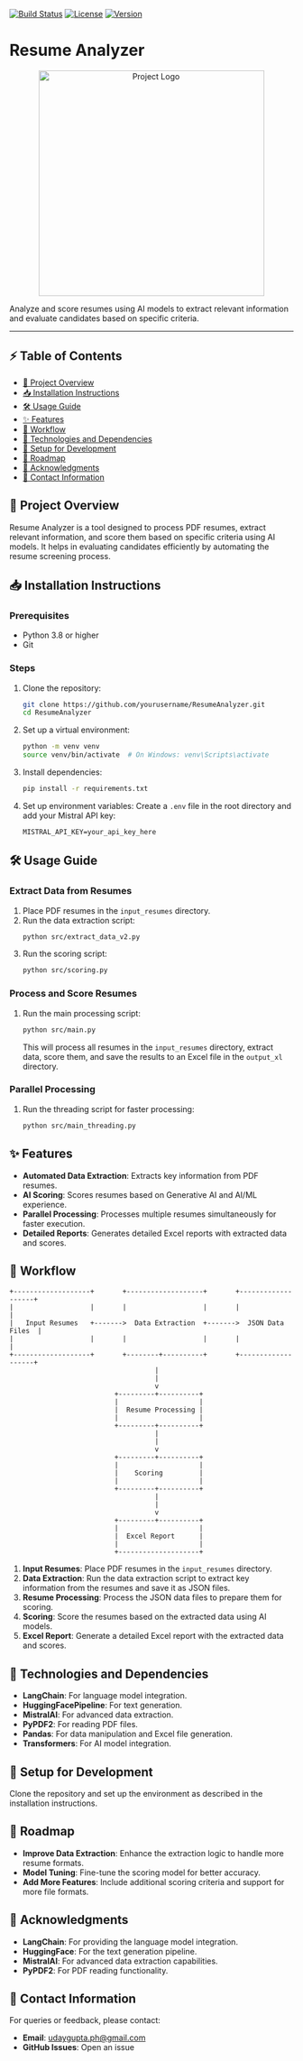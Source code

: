 [![Build Status](https://img.shields.io/badge/build-passing-brightgreen)](https://github.com/yourusername/ResumeAnalyzer/actions)
[![License](https://img.shields.io/badge/license-MIT-blue)](LICENSE)
[![Version](https://img.shields.io/badge/version-1.0.0-blue)](https://github.com/yourusername/ResumeAnalyzer/releases)

# Resume Analyzer

<p align="center">
   <img src="https://github.com/user-attachments/assets/f362b9a9-d322-4a91-8bb6-58fb44c2e210" alt="Project Logo" width="400px">
</p>

Analyze and score resumes using AI models to extract relevant information and evaluate candidates based on specific criteria.

---


## ⚡ Table of Contents
- [🌟 Project Overview](#-project-overview)
- [📥 Installation Instructions](#-installation-instructions)
- [🛠️ Usage Guide](#️-usage-guide)
- [✨ Features](#-features)
- [📐 Workflow](#-workflow)
- [🛑 Technologies and Dependencies](#-technologies-and-dependencies)
- [🔧 Setup for Development](#-setup-for-development)
- [🚀 Roadmap](#-roadmap)
- [🙏 Acknowledgments](#-acknowledgments)
- [📧 Contact Information](#-contact-information)

## 🌟 Project Overview

Resume Analyzer is a tool designed to process PDF resumes, extract relevant information, and score them based on specific criteria using AI models. It helps in evaluating candidates efficiently by automating the resume screening process.

## 📥 Installation Instructions

### Prerequisites
- Python 3.8 or higher
- Git

### Steps

1. Clone the repository:
   ```bash
   git clone https://github.com/yourusername/ResumeAnalyzer.git
   cd ResumeAnalyzer
   ```

2. Set up a virtual environment:
   ```bash
   python -m venv venv
   source venv/bin/activate  # On Windows: venv\Scripts\activate
   ```

3. Install dependencies:
   ```bash
   pip install -r requirements.txt
   ```

4. Set up environment variables:
   Create a `.env` file in the root directory and add your Mistral API key:
   ```
   MISTRAL_API_KEY=your_api_key_here
   ```

## 🛠️ Usage Guide

### Extract Data from Resumes
1. Place PDF resumes in the `input_resumes` directory.
2. Run the data extraction script:
   ```bash
   python src/extract_data_v2.py
   ```
3. Run the scoring script:
    ```bash
    python src/scoring.py
    ```

### Process and Score Resumes
1. Run the main processing script:
   ```bash
   python src/main.py
   ```
   This will process all resumes in the `input_resumes` directory, extract data, score them, and save the results to an Excel file in the `output_xl` directory.

### Parallel Processing
1. Run the threading script for faster processing:
   ```bash
   python src/main_threading.py
   ```

## ✨ Features

- **Automated Data Extraction**: Extracts key information from PDF resumes.
- **AI Scoring**: Scores resumes based on Generative AI and AI/ML experience.
- **Parallel Processing**: Processes multiple resumes simultaneously for faster execution.
- **Detailed Reports**: Generates detailed Excel reports with extracted data and scores.


## 📐 Workflow

```plaintext
+-------------------+       +-------------------+       +-------------------+
|                   |       |                   |       |                   |
|   Input Resumes   +------->  Data Extraction  +------->  JSON Data Files  |
|                   |       |                   |       |                   |
+-------------------+       +--------+----------+       +-------------------+
                                    |
                                    |
                                    v
                          +---------+----------+
                          |                    |
                          |  Resume Processing |
                          |                    |
                          +---------+----------+
                                    |
                                    |
                                    v
                          +---------+----------+
                          |                    |
                          |    Scoring         |
                          |                    |
                          +---------+----------+
                                    |
                                    |
                                    v
                          +---------+----------+
                          |                    |
                          |  Excel Report      |
                          |                    |
                          +--------------------+
```



1. **Input Resumes**: Place PDF resumes in the `input_resumes` directory.
2. **Data Extraction**: Run the data extraction script to extract key information from the resumes and save it as JSON files.
3. **Resume Processing**: Process the JSON data files to prepare them for scoring.
4. **Scoring**: Score the resumes based on the extracted data using AI models.
5. **Excel Report**: Generate a detailed Excel report with the extracted data and scores.


## 🛑 Technologies and Dependencies

- **LangChain**: For language model integration.
- **HuggingFacePipeline**: For text generation.
- **MistralAI**: For advanced data extraction.
- **PyPDF2**: For reading PDF files.
- **Pandas**: For data manipulation and Excel file generation.
- **Transformers**: For AI model integration.

## 🔧 Setup for Development

Clone the repository and set up the environment as described in the installation instructions.

## 🚀 Roadmap

- **Improve Data Extraction**: Enhance the extraction logic to handle more resume formats.
- **Model Tuning**: Fine-tune the scoring model for better accuracy.
- **Add More Features**: Include additional scoring criteria and support for more file formats.

## 🙏 Acknowledgments

- **LangChain**: For providing the language model integration.
- **HuggingFace**: For the text generation pipeline.
- **MistralAI**: For advanced data extraction capabilities.
- **PyPDF2**: For PDF reading functionality.

## 📧 Contact Information

For queries or feedback, please contact:

- **Email**: udaygupta.ph@gmail.com
- **GitHub Issues**: Open an issue
